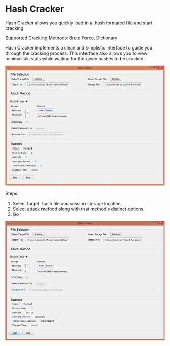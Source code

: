 # Hash Cracker

Hash Cracker allows you quickly load in a .hash formated file and start cracking.

Supported Cracking Methods: Brute Force, Dictionary

Hash Cracker implements a clean and simplistic interface to guide you through the cracking process.
This interface also allows you to view minimalistic stats while waiting for the given hashes to be cracked.

![alt tag](examples/before-cracking.png)

Steps:
1. Select target .hash file and session storage location.
2. Select attack method along with that method's distinct options.
3. Go

![alt tag](examples/after-cracking.png)
